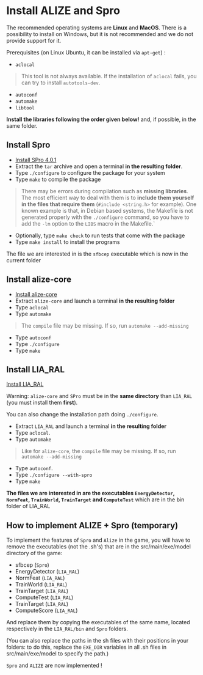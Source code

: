# Install ALIZE and Spro

The recommended operating systems are **Linux** and **MacOS**. There is a possibility to install on Windows, but it is not recommended and we do not provide support for it.

Prerequisites (on Linux Ubuntu, it can be installed via `apt-get`) :

- `aclocal`

> This tool is not always available. If the installation of `aclocal` fails, you can try to install `autotools-dev`.

- `autoconf`
- `automake`
- `libtool`

**Install the libraries following the order given below!** and, if possible, in the same folder.

## Install Spro

- [Install SPro 4.0.1](http://www.irisa.fr/metiss/guig/spro/spro-4.0.1/spro-4.0.1.tar.gz)
- Extract the `tar` archive and open a terminal **in the resulting folder**.
- Type `./configure` to configure the package for your system
- Type `make` to compile the package

> There may be errors during compilation such as **missing libraries**. The most efficient way to deal with them is to **include them yourself in the files that require them** (`#include <string.h>` for example). One known example is that, in Debian based systems, the Makefile is not generated properly with the `./configure` command, so you have to add the `-lm` option to the `LIBS` macro in the Makefile.`

- Optionally, type `make check` to run tests that come with the package
- Type `make install` to install the programs

The file we are interested in is the `sfbcep` executable which is now in the current folder

## Install alize-core

- [Install alize-core](https://github.com/ALIZE-Speaker-Recognition/alize-core)
- Extract `alize-core` and launch a terminal **in the resulting folder**
- Type `aclocal`
- Type `automake`

> The `compile` file may be missing. If so, run `automake --add-missing`

- Type `autoconf`
- Type `./configure`
- Type `make`

## Install LIA_RAL

[Install LIA_RAL](https://github.com/ALIZE-Speaker-Recognition/LIA_RAL)

Warning: `alize-core` and `SPro` must be in the **same directory** than `LIA_RAL` (you must install them **first**).

You can also change the installation path doing `./configure`.

- Extract `LIA_RAL` and launch a terminal **in the resulting folder**
- Type `aclocal`.
- Type `automake`

> Like for `alize-core`, the `compile` file may be missing. If so, run `automake --add-missing`

- Type `autoconf`.
- Type `./configure --with-spro`
- Type `make`

**The files we are interested in are the executables `EnergyDetector`, `NormFeat`, `TrainWorld`, `TrainTarget` and `ComputeTest`** which are in the bin folder of LIA_RAL

## How to implement ALIZE + Spro (temporary)

To implement the features of `Spro` and `Alize` in the game, you will have to remove the executables (not the .sh's) that are in the src/main/exe/model directory of the game:

- sfbcep (`Spro`)
- EnergyDetector (`LIA_RAL`)
- NormFeat (`LIA_RAL`)
- TrainWorld (`LIA_RAL`)
- TrainTarget (`LIA_RAL`)
- ComputeTest (`LIA_RAL`)
- TrainTarget (`LIA_RAL`)
- ComputeScore (`LIA_RAL`)

And replace them by copying the executables of the same name, located respectively in the `LIA_RAL/bin` and `Spro` folders.

(You can also replace the paths in the sh files with their positions in your folders: to do this, replace the `EXE_DIR` variables in all .sh files in src/main/exe/model to specify the path.)

`Spro` and `ALIZE` are now implemented !
